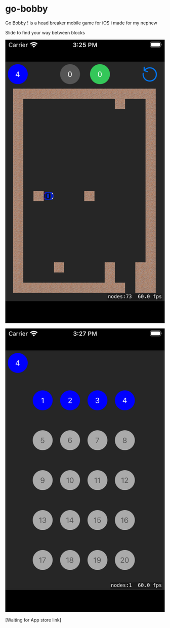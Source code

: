 # go-bobby

Go Bobby ! is a head breaker mobile game for iOS i made for my nephew

Slide to find your way between blocks

![screenshot](./screenshot_1.png)

![screenshot](./screenshot_2.png)

[Waiting for App store link]

